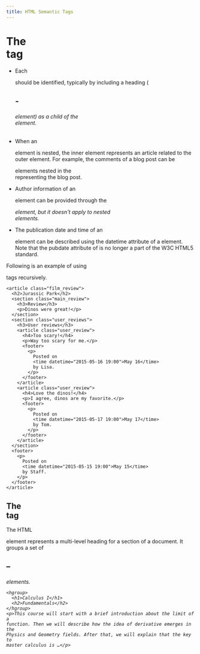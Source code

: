 ```yaml
---
title: HTML Semantic Tags
---
```


# The <article> tag

- Each <article> should be identified, typically by including a heading
  (<h1>-<h6> element) as a child of the <article> element.

- When an <article> element is nested, the inner element represents an article
  related to the outer element. For example, the comments of a blog post can be
  <article> elements nested in the <article> representing the blog post.

- Author information of an <article> element can be provided through the
  <address> element, but it doesn't apply to nested <article> elements.

- The publication date and time of an <article> element can be described using
  the datetime attribute of a <time> element. Note that the pubdate attribute
  of <time> is no longer a part of the W3C HTML5 standard.

Following is an example of using <article> tags recursively.

    <article class="film_review">
      <h2>Jurassic Park</h2>
      <section class="main_review">
        <h3>Review</h3>
        <p>Dinos were great!</p>
      </section>
      <section class="user_reviews">
        <h3>User reviews</h3>
        <article class="user_review">
          <h4>Too scary!</h4>
          <p>Way too scary for me.</p>
          <footer>
            <p>
              Posted on
              <time datetime="2015-05-16 19:00">May 16</time>
              by Lisa.
            </p>
          </footer>
        </article>
        <article class="user_review">
          <h4>Love the dinos!</h4>
          <p>I agree, dinos are my favorite.</p>
          <footer>
            <p>
              Posted on
              <time datetime="2015-05-17 19:00">May 17</time>
              by Tom.
            </p>
          </footer>
        </article>
      </section>
      <footer>
        <p>
          Posted on
          <time datetime="2015-05-15 19:00">May 15</time>
          by Staff.
        </p>
      </footer>
    </article>

# The <hgroup> tag

The HTML <hgroup> element represents a multi-level heading for a section of a
document. It groups a set of <h1>–<h6> elements.

    <hgroup> 
      <h1>Calculus I</h1> 
      <h2>Fundamentals</h2> 
    </hgroup> 
    <p>This course will start with a brief introduction about the limit of a
    function. Then we will describe how the idea of derivative emerges in the
    Physics and Geometry fields. After that, we will explain that the key to
    master calculus is …</p>


